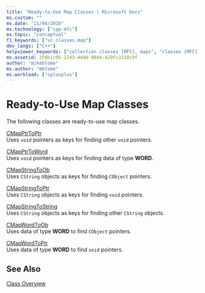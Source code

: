 ```yaml
---
title: "Ready-to-Use Map Classes | Microsoft Docs"
ms.custom: ""
ms.date: "11/04/2016"
ms.technology: ["cpp-mfc"]
ms.topic: "conceptual"
f1_keywords: ["vc.classes.map"]
dev_langs: ["C++"]
helpviewer_keywords: ["collection classes [MFC], maps", "classes [MFC], map", "map classes [MFC]"]
ms.assetid: 3f0b1c05-2243-4d4d-98d4-429fc3310c9f
author: "mikeblome"
ms.author: "mblome"
ms.workload: ["cplusplus"]
---
```

# Ready-to-Use Map Classes
The following classes are ready-to-use map classes.  
  
 [CMapPtrToPtr](../mfc/reference/cmapptrtoptr-class.md)  
 Uses `void` pointers as keys for finding other `void` pointers.  
  
 [CMapPtrToWord](../mfc/reference/cmapptrtoword-class.md)  
 Uses `void` pointers as keys for finding data of type **WORD**.  
  
 [CMapStringToOb](../mfc/reference/cmapstringtoob-class.md)  
 Uses `CString` objects as keys for finding `CObject` pointers.  
  
 [CMapStringToPtr](../mfc/reference/cmapstringtoptr-class.md)  
 Uses `CString` objects as keys for finding `void` pointers.  
  
 [CMapStringToString](../mfc/reference/cmapstringtostring-class.md)  
 Uses `CString` objects as keys for finding other `CString` objects.  
  
 [CMapWordToOb](../mfc/reference/cmapwordtoob-class.md)  
 Uses data of type **WORD** to find `CObject` pointers.  
  
 [CMapWordToPtr](../mfc/reference/cmapwordtoptr-class.md)  
 Uses data of type **WORD** to find `void` pointers.  
  
## See Also  
 [Class Overview](../mfc/class-library-overview.md)

